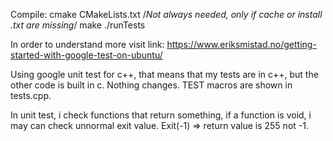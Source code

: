 Compile:
cmake CMakeLists.txt /*Not always needed, only if cache or install .txt are missing*/
make
./runTests

In order to understand more visit link: https://www.eriksmistad.no/getting-started-with-google-test-on-ubuntu/

Using google unit test for c++, that means that my tests are in c++, but the other code is built in c. Nothing changes.
TEST macros are shown in tests.cpp. 

In unit test, i check functions that return something, if a function is void, i may can check unnormal exit value.
Exit(-1) => return value is 255 not -1.
